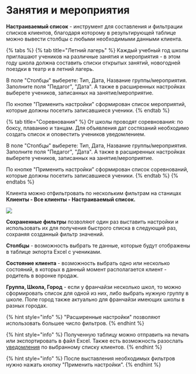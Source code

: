 # Занятия и мероприятия

**Настраиваемый список** - инструмент для составления и фильтрации списков клиентов, благодаря которому в результирующей таблице можно вывести столбцы с любыми необходимыми данными клиента.&#x20;

{% tabs %}
{% tab title="Летний лагерь" %}
Каждый учебный год школы приглашают учеников на различные занятия и мероприятия - в этом году школа должна составить списки открытых занятий, новогодней поездки в театр и в летний лагерь.

В поле "Столбцы" выберете: Тип, Дата, Название группы/мероприятия. Заполните поля "Педагог", "Дата". А также в расширенных настройках выберете учеников, записанных на занятие/мероприятие.

По кнопке  "Применить настройки" сформирован список мероприятий, которые должны посетить записавшиеся ученики.
{% endtab %}

{% tab title="Соревнования" %}
От школы проводят соревнования: по боксу, плаванию и танцам. Для объявления дат состязаний необходимо создать список и оповестить учеников уведомлением.

В поле "Столбцы" выберете: Тип, Дата, Название группы/мероприятия. Заполните поля "Педагог", "Дата". А также в расширенных настройках выберете учеников, записанных на занятие/мероприятие.

По кнопке  "Применить настройки" сформирован список соревнований, которые должны посетить записавшиеся ученики.
{% endtab %}
{% endtabs %}

Клиента можно отфильтровать по нескольким фильтрам на станицах **Клиенты - Все клиенты - Настраиваемый список.**

![](../../.gitbook/assets/Screenshot\_297.png)



**Сохраненные фильтры** позволяют один раз выставить настройки и использовать их для получения быстрого списка в следующий раз, сохраняя созданный фильтр значений.



**Столбцы** - возможность выбрать те данные, которые будут отображены в таблице экпорта Excel с учениками.

**Состояние клиента** - возможность выбрать одно или несколько состояний, в которых в данный момент располагается клиент - родитель в воронке продаж.

**Группа, Школа, Город** - если у франчайзи несколько школ, то можно сформировать список для одной из них, либо выбрать нужную группу в школе. Поле город также актуально для франчайзи имеющих школы в разных городах.

{% hint style="info" %}
"Расширенные настройки"  позволяют использовать большее число фильтров.&#x20;
{% endhint %}

{% hint style="info" %}
Полученную таблицу можно отправить на печать или экспортировать в файл Excel. Также есть возможность разослать [уведомления](uvedomleniya.md) по выбранному списку клиентов.
{% endhint %}

{% hint style="info" %}
После выставления необходимых фильтров нужно нажать кнопку "Применить настройки".
{% endhint %}

